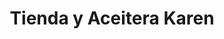---
title: "Tienda y Aceitera Karen"
url: /quetzaltenango/tienda-y-aceitera-karen/
shop: piezas de automóviles
---